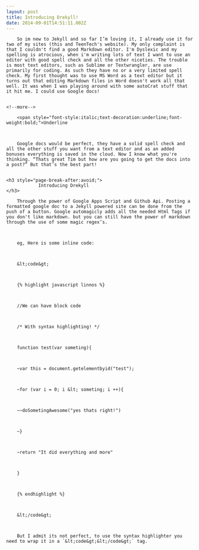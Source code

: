 ```yaml
---
layout: post
title: Introducing Drekyll!
date: 2014-09-01T14:51:11.002Z
---
```

<body class="c5">
	
		So im new to Jekyll and so far I’m loving it, I already use it for two of my sites (this and TeenTech's website). My only complaint is that I couldn't find a good Markdown editor. I'm Dyslexic and my spelling is atrocious, when i'm writing lots of text I want to use an editor with good spell check and all the other niceties. The trouble is most text editors, such as Sublime or Textwrangler, are use primarily for coding. As such they have no or a very limited spell check. My first thought was to use MS Word as a text editor but it turns out that editing Markdown files in Word doesn't work all that well. It was when I was playing around with some autoCrat stuff that it hit me. I could use Google docs!
	

	<!--more-->
	
		<span style="font-style:italic;text-decoration:underline;font-weight:bold;">Underline
	

	
		Google docs would be perfect, they have a solid spell check and all the other stuff you want from a text editor and as an added bonuses everything is saved in the cloud. Now I know what you're thinking. “Thats great Tim but how are you going to get the docs into a post?” But that’s the best part!
	

	<h3 style="page-break-after:avoid;">
				Introducing Drekyll
	</h3>
	
		Through the power of Google Apps Script and Github Api. Posting a formatted google doc to a Jekyll powered site can be done from the push of a button. Google automagicly adds all the needed Html Tags if you don't like markdown. but you can still have the power of markdown through the use of some magic regex’s.
	

	
		eg, Here is some inline code:
	

	
		&lt;code&gt;
	

	
		{% highlight javascript linnos %}
	

	
		//We can have block code
	

	
		/* With syntax highlighting! */
	

	
		function test(var someting){
	

	
		~var this = document.getelementbyid("test");
	

	
		~for (var i = 0; i &lt; someting; i ++){
	

	
		~~doSometingAwesome("yes thats right!")
	

	
		~}
	

	
		~return "It did everything and more"
	

	
		}
	

	
		{% endhighlight %}
	

	
		&lt;/code&gt;
	

	
		But I admit its not perfect, to use the syntax highlighter you need to wrap it in a `&lt;code&gt;&lt;/code&gt;` tag.
	

</body>